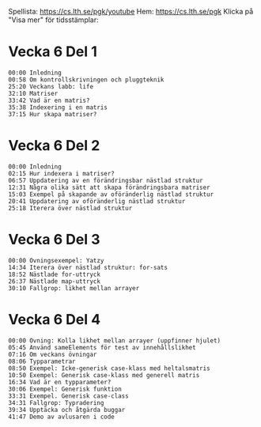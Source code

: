 Spellista: https://cs.lth.se/pgk/youtube 
Hem: https://cs.lth.se/pgk
Klicka på "Visa mer" för tidsstämplar:

# Vecka 6 Del 1
```
00:00 Inledning
00:58 Om kontrollskrivningen och pluggteknik
25:20 Veckans labb: life
32:10 Matriser
33:42 Vad är en matris?
35:38 Indexering i en matris
37:15 Hur skapa matriser?
```

# Vecka 6 Del 2
```
00:00 Inledning
02:15 Hur indexera i matriser?
06:57 Uppdatering av en förändringsbar nästlad struktur
12:31 Några olika sätt att skapa förändringsbara matriser
15:03 Exempel på skapande av oföränderlig nästlad struktur
20:41 Uppdatering av oföränderlig nästlad struktur
25:18 Iterera över nästlad struktur
```

# Vecka 6 Del 3
```
00:00 Övningsexempel: Yatzy
14:34 Iterera över nästlad struktur: for-sats
18:52 Nästlade for-uttryck
26:37 Nästlade map-uttryck
30:10 Fallgrop: likhet mellan arrayer
```

# Vecka 6 Del 4
```
00:00 Övning: Kolla likhet mellan arrayer (uppfinner hjulet)
05:45 Använd sameElements för test av innehållslikhet
07:16 Om veckans övningar
08:06 Typparametrar
08:50 Exempel: Icke-generisk case-klass med heltalsmatris
10:50 Exempel: Generisk case-klass med generell matris
16:34 Vad är en typparameter?
30:06 Exempel: Generisk funktion
33:31 Exempel. Generisk case-class
34:31 Fallgrop: Typradering
39:34 Upptäcka och åtgärda buggar
41:47 Demo av avlusaren i code
```

